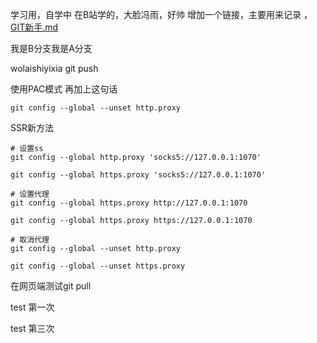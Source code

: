学习用，自学中
在B站学的，大脸冯雨，好帅
增加一个链接，主要用来记录 ，[GIT新手.md](GIT新手.md)

我是B分支我是A分支

wolaishiyixia git push

使用PAC模式
再加上这句话
```
git config --global --unset http.proxy
```

SSR新方法
```
# 设置ss
git config --global http.proxy 'socks5://127.0.0.1:1070'

git config --global https.proxy 'socks5://127.0.0.1:1070'

# 设置代理
git config --global https.proxy http://127.0.0.1:1070

git config --global https.proxy https://127.0.0.1:1070

# 取消代理
git config --global --unset http.proxy

git config --global --unset https.proxy
```

在网页端测试git pull

test 第一次

test 第三次